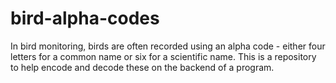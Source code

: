# bird-alpha-codes
In bird monitoring, birds are often recorded using an alpha code - either four letters for a common name or six for a scientific name.
This is a repository to help encode and decode these on the backend of a program.

